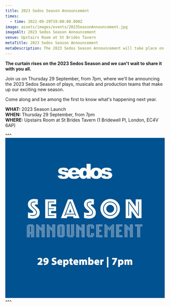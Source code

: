 ```yaml
---
title: 2023 Sedos Season Announcement
times:
  - time: 2022-09-29T19:00:00.000Z
image: assets/images/events/2023SeasonAnnouncement.jpg
imageAlt: 2023 Sedos Season Announcement
venue: Upstairs Room at St Brides Tavern
metaTitle: 2023 Sedos Season Announcement
metaDescription: The 2023 Sedos Season Announcement will take place on 29 September 2022
---
```

**The curtain rises on the 2023 Sedos Season and we can't wait to share it with you all.**

Join us on Thursday 29 September, from 7pm, where we'll be announcing the 2023 Sedos Season of plays, musicals and production teams that make up our exciting new season.

Come along and be among the first to know what's happening next year.

**WHAT:** 2023 Season Launch\
**WHEN:** Thursday 29 September, from 7pm\
**WHERE:** Upstairs Room at St Brides Tavern (1 Bridewell Pl, London, EC4V 6AP)

^^^
![Season Announcement, 29 September, 7pm](/assets/images/events/2023SeasonAnnouncement.jpg)
^^^
